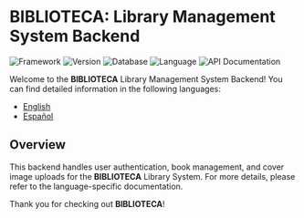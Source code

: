 # BIBLIOTECA: Library Management System Backend
![Framework](https://img.shields.io/badge/Framework-Laravel%2011-red)
![Version](https://img.shields.io/badge/version-1.0.0-green)
![Database](https://img.shields.io/badge/Database-MySQL-orange)
![Language](https://img.shields.io/badge/Language-PHP%208-blue)
![API Documentation](https://img.shields.io/badge/API%20Docs-Swagger-green)

Welcome to the **BIBLIOTECA** Library Management System Backend! You can find detailed information in the following languages:

- [English](docs/README.en.md)
- [Español](docs/README.es.md)

## Overview

This backend handles user authentication, book management, and cover image uploads for the **BIBLIOTECA** Library System. For more details, please refer to the language-specific documentation.

Thank you for checking out **BIBLIOTECA**!